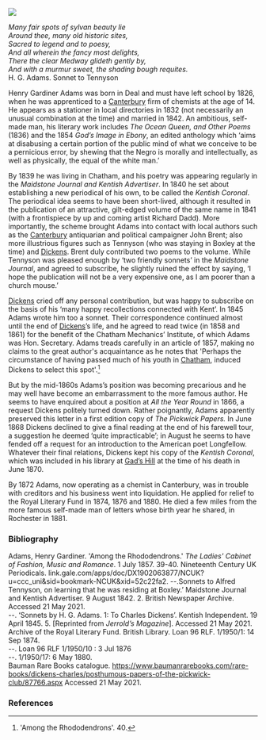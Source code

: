 <a href="https://dev.visual-essays.app"><img src="https://dev-visual-essays.netlify.app/images/ve-button.png"></a>
<param ve-config title="Henry Gardiner Adams (1812-1881)" author="Professor Carolyn Oulton" layout="vtl" 
banner="/images/banners/19c.jpg">

<param ve-entity eid="Q29303" aliases="Canterbury">
<param ve-entity eid="Q729006" aliases="Chatham">
<param ve-entity eid="Q1011096" aliases="Deal">
<param ve-entity eid="Q507517" aliases="Rochester">
<param ve-entity eid="Q5516441" aliases="Gad's Hill">
<param ve-entity eid="Q301948" aliases="Boxley">

_Many fair spots of sylvan beauty lie   
Around thee, many old historic sites,   
Sacred to legend and to poesy,   
And all wherein the fancy most delights,   
There the clear Medway glideth gently by,   
And with a murmur sweet, the shading bough requites._   
H. G. Adams. Sonnet to Tennyson
<param ve-image url="https://upload.wikimedia.org/wikipedia/commons/f/fb/Francis_Wheatley_-_The_Medway_at_Rochester_-_Google_Art_Project.jpg" label="The Medway at Rochester" attribution="Francis Wheatley, 1776, Yale Center for British Art, Public domain, via Wikimedia Commons">

Henry Gardiner Adams was born in Deal and must have left school by 1826, when he was apprenticed to a [Canterbury](/19c/19c-canterbury) firm of chemists at the age of 14. He appears as a stationer in local directories in 1832  (not necessarily an unusual combination at the time) and married in 1842. An ambitious, self-made man, his literary work includes _The Ocean Queen, and Other Poems_ (1836) and the 1854 _God’s Image in Ebony_, an edited anthology which ‘aims at disabusing a certain portion of the public mind of what we conceive to be a pernicious error, by shewing that the Negro is morally and intellectually, as well as physically, the equal of the white man.’  
<param ve-map center="Q29303" zoom="15">
<param ve-image url="https://stor.artstor.org/stor/be26a7b9-01e8-423d-9934-50efe93590d3" label="Canterbury High Street">

By 1839 he was living in Chatham, and his poetry was appearing regularly in the _Maidstone Journal and Kentish Advertiser_.  In 1840 he set about establishing a new periodical of his own, to be called the _Kentish Coronal_. The periodical idea seems to have been short-lived, although it resulted in the publication of an attractive, gilt-edged volume of the same name in 1841 (with a frontispiece by up and coming artist Richard Dadd). More importantly, the scheme brought Adams into contact with local authors such as the [Canterbury](/19c/19c-canterbury) antiquarian and political campaigner John Brent; also more illustrious figures such as Tennyson (who was staying in Boxley at the time) and [Dickens](https://kent-maps.online/dickens/). Brent duly contributed two poems to the volume. While Tennyson was pleased enough by ‘two friendly sonnets’  in the _Maidstone Journal_, and agreed to subscribe, he slightly ruined the effect by saying, ‘I hope the publication will not be a very expensive one, as I am poorer than a church mouse.’ 
<param ve-image url="https://upload.wikimedia.org/wikipedia/commons/e/e7/Kentish_Coronal_Dadd.jpg" label="Frontispiece to Kentish Coronal (1841) edited by Henry Gardiner Adams" attribution="Google Books via Wikimedia Commons">
<param ve-map center="Q729006" zoom="15">

[Dickens](https://kent-maps.online/dickens/) cried off any personal contribution, but was happy to subscribe on the basis of his ‘many happy recollections connected with Kent’.  In 1845 Adams wrote him too a sonnet. Their correspondence continued almost until the end of [Dickens](https://kent-maps.online/dickens/)’s life, and he agreed to read twice (in 1858 and 1861) for the benefit of the Chatham Mechanics’ Institute, of which Adams was Hon. Secretary. Adams treads carefully in an article of 1857, making no claims to the great author's acquaintance as he notes that 'Perhaps the circumstance of having passed much of his youth in [Chatham](/dickens/dickens-chatham), induced Dickens to select this spot'.[^ref10]
<param ve-map center="Q729006" zoom="15">
<param ve-image url="https://upload.wikimedia.org/wikipedia/commons/0/01/The_English_Bodley_family_%281900%29_%2814781259085%29.jpg" label="Charles Dickens reading a story" attribution="Internet Archive Book Images, No restrictions, via Wikimedia Commons">
<param ve-image url="https://upload.wikimedia.org/wikipedia/commons/2/24/Charles_Dickens%2C_public_reading%2C_1867.jpg" label="Charles Dickens, public reading, 1867" attribution="Charles A. Barry, Public domain, via Wikimedia Commons">

But by the mid-1860s Adams’s position was becoming precarious and he may well have become an embarrassment to the more famous author. He seems to have enquired about a position at _All the Year Round_ in 1866, a request Dickens politely turned down.  Rather poignantly, Adams apparently preserved this letter in a first edition copy of _The Pickwick Papers._  In June 1868 Dickens declined to give a final reading at the end of his farewell tour, a suggestion he deemed ‘quite impracticable’;  in August he seems to have fended off a request for an introduction to the American poet Longfellow.  Whatever their final relations, Dickens kept his copy of the _Kentish Coronal_, which was included in his library at [Gad’s Hill](/dickens/dickens-gads-hill) at the time of his death in June 1870.
<param ve-map center="Q5516441" zoom="15">
<param ve-image url="https://upload.wikimedia.org/wikipedia/commons/4/44/Dickens_dream.jpg" label="Dickens' dream" attribution="Robert William Buss, Public domain, via Wikimedia Commons">

By 1872 Adams, now operating as a chemist in Canterbury, was in trouble with creditors and his business went into liquidation.  He applied for relief to the Royal Literary Fund in 1874, 1876 and 1880. He died a few miles from the more famous self-made man of letters whose birth year he shared, in Rochester in 1881.
<param ve-map center="Q29303" zoom="15">
<param ve-image url="https://upload.wikimedia.org/wikipedia/commons/b/b5/Charles_Dickens_and_Rochester_%281880%29_%2814768272425%29.jpg" label="Charles Dickens and Rochester (1880)" attribution="Robert Langton, Internet Archive Book Images, No restrictions, via Wikimedia Commons">

### Bibliography

Adams, Henry Gardiner. 'Among the Rhododendrons.' _The Ladies' Cabinet of Fashion, Music and Romance_. 1 July 1857. 39-40. Nineteenth Century UK Periodicals. link.gale.com/apps/doc/DX1902063877/NCUK?u=ccc_uni&sid=bookmark-NCUK&xid=52c22fa2. 
--.Sonnets to Alfred Tennyson, on learning that he was residing at Boxley.’ Maidstone Journal and Kentish Advertiser. 9 August 1842. 2. British Newspaper Archive. Accessed 21 May 2021.   
--. ‘Sonnets by H. G. Adams. 1: To Charles Dickens’. Kentish Independent. 19 April 1845. 5. [Reprinted from _Jerrold’s Magazine_]. Accessed 21 May 2021.   
Archive of the Royal Literary Fund. British Library. Loan 96 RLF. 1/1950/1: 14 Sep 1874.   
--. Loan 96 RLF 1/1950/10 : 3 Jul 1876   
--. 1/1950/17: 6 May 1880.   
Bauman Rare Books catalogue. https://www.baumanrarebooks.com/rare-books/dickens-charles/posthumous-papers-of-the-pickwick-club/87766.aspx  Accessed 21 May 2021.    

### References

[^ref1]: Goulden 27.   
[^ref2]: ibid., ii   
[^ref3]: Maidstone Journal and Kentish Advertiser. Tuesday 14 January 1840. 4.   
[^ref4]: Alfred Tennyson to Henry Gardiner Adams. [Mid-August 1842]. 209.    
[^ref5]: Alfred Tennyson to Henry Gardiner Adams. 1 May 1843. 218.   
[^ref6]: Letter from Dickens to H. G. Adams. 18 January 184.   
[^ref7]: Letter from Dickens to H. G. Adams. 18 January 1840.    
[^ref8]: Letter from Dickens to H. G. Adams. 30 November 1858.    
[^ref9]: Letter from Dickens to H. G. Adams. 6 October 1861. Pilgrim 11. 158-9.   
[^ref10]: 'Among the Rhododendrons'. 40.
[^ref11]: Letter from Dickens to H. G. Adams. 19 February 1866.  
[^ref12]:Letter from Dickens to H. G. Adams. 21 June 1868. Pilgrim 12. 135.   
[^ref13: Letter from Dickens to H. G. Adams. 25 August 1868. Pilgrim 12. 173.   
			
